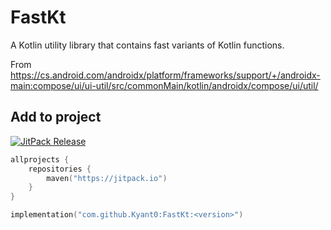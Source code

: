 # FastKt

A Kotlin utility library that contains fast variants of Kotlin functions.

From https://cs.android.com/androidx/platform/frameworks/support/+/androidx-main:compose/ui/ui-util/src/commonMain/kotlin/androidx/compose/ui/util/

## Add to project

[![JitPack Release](https://jitpack.io/v/Kyant0/FastKt.svg)](https://jitpack.io/#Kyant0/m3color)

```kotlin
allprojects {
    repositories {
        maven("https://jitpack.io")
    }
}

implementation("com.github.Kyant0:FastKt:<version>")
```
